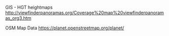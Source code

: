 GIS - HGT heightmaps
http://viewfinderpanoramas.org/Coverage%20map%20viewfinderpanoramas_org3.htm

OSM Map Data
https://planet.openstreetmap.org/planet/
